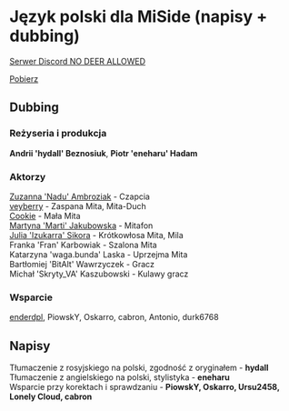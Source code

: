 # Język polski dla MiSide (napisy + dubbing)
[Serwer Discord NO DEER ALLOWED](https://discord.gg/N4ZPp83Xcw)

[Pobierz](https://github.com/hydall/miside-pl/releases)

## Dubbing
### Reżyseria i produkcja
<b>Andrii 'hydall' Beznosiuk</b>, <b>Piotr 'eneharu' Hadam</b>
### Aktorzy
[Zuzanna 'Nadu' Ambroziak](https://www.youtube.com/@nadu.noodles) - Czapcia<br/>
[veyberry](https://www.twitch.tv/veyberry) - Zaspana Mita, Mita-Duch<br/>
[Cookie](https://www.youtube.com/@Cookie11037) - Mała Mita<br/>
[Martyna 'Marti' Jakubowska](https://linktr.ee/basicallymarti) - Mitafon<br/>
[Julia 'Izukarra' Sikora](https://www.instagram.com/izukarra) - Krótkowłosa Mita, Mila<br/>
Franka 'Fran' Karbowiak - Szalona Mita<br/>
Katarzyna 'waga.bunda' Laska - Uprzejma Mita<br/>
Bartłomiej 'BitAlt' Wawrzyczek</b> - Gracz<br/>
Michał 'Skryty_VA' Kaszubowski</b> - Kulawy gracz<br/>
### Wsparcie
[enderdpl](https://www.twitch.tv/enderdpl), PiowskY, Oskarro, cabron, Antonio, durk6768

## Napisy
Tłumaczenie z rosyjskiego na polski, zgodność z oryginałem - **hydall**<br/>
Tłumaczenie z angielskiego na polski, stylistyka - **eneharu**<br/>
Wsparcie przy korektach i sprawdzaniu - **PiowskY, Oskarro, Ursu2458, Lonely Cloud, cabron**<br/>
